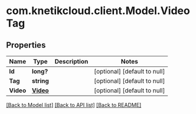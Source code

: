 # com.knetikcloud.client.Model.VideoTag
## Properties

Name | Type | Description | Notes
------------ | ------------- | ------------- | -------------
**Id** | **long?** |  | [optional] [default to null]
**Tag** | **string** |  | [optional] [default to null]
**Video** | [**Video**](Video.md) |  | [optional] [default to null]

[[Back to Model list]](../README.md#documentation-for-models) [[Back to API list]](../README.md#documentation-for-api-endpoints) [[Back to README]](../README.md)

